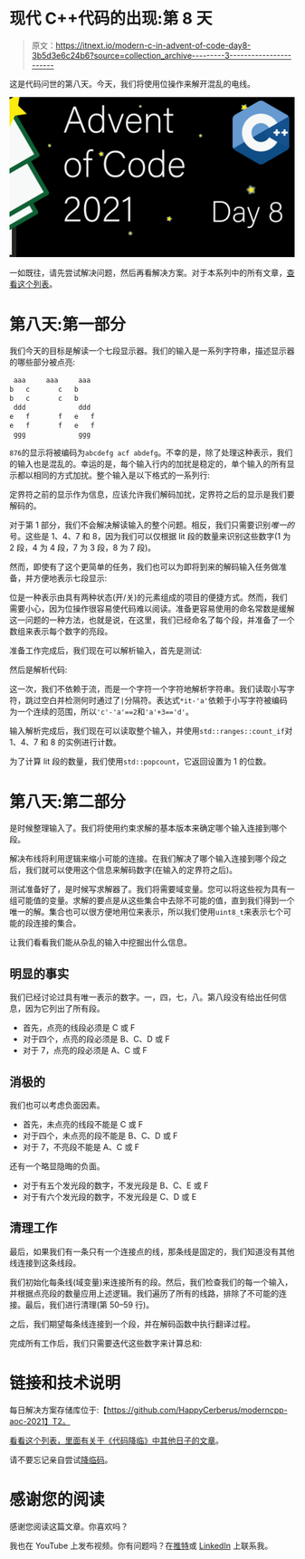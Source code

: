 # 现代 C++代码的出现:第 8 天

> 原文：<https://itnext.io/modern-c-in-advent-of-code-day8-3b5d3e6c24b6?source=collection_archive---------3----------------------->

这是代码问世的第八天。今天，我们将使用位操作来解开混乱的电线。

![](img/b82379dd7464eb32e8d68a12c84aab11.png)

一如既往，请先尝试解决问题，然后再看解决方案。对于本系列中的所有文章，[查看这个列表](https://medium.com/@happy.cerberus/list/advent-of-code-2021-using-modern-c-c5814cb6666e)。

# 第八天:第一部分

我们今天的目标是解读一个七段显示器。我们的输入是一系列字符串，描述显示器的哪些部分被点亮:

```
 aaa     aaa     aaa  
b   c       c   b
b   c       c   b
 ddd             ddd
e   f       f   e   f
e   f       f   e   f
 ggg             ggg 
```

`876`的显示将被编码为`abcdefg acf abdefg`。不幸的是，除了处理这种表示，我们的输入也是混乱的。幸运的是，每个输入行内的加扰是稳定的，单个输入的所有显示都以相同的方式加扰。整个输入是以下格式的一系列行:

定界符之前的显示作为信息，应该允许我们解码加扰，定界符之后的显示是我们要解码的。

对于第 1 部分，我们不会解决解读输入的整个问题。相反，我们只需要识别*唯一的*号。这些是 1、4、7 和 8，因为我们可以仅根据 lit 段的数量来识别这些数字(1 为 2 段，4 为 4 段，7 为 3 段，8 为 7 段)。

然而，即使有了这个更简单的任务，我们也可以为即将到来的解码输入任务做准备，并方便地表示七段显示:

位是一种表示由具有两种状态(开/关)的元素组成的项目的便捷方式。然而，我们需要小心，因为位操作很容易使代码难以阅读。准备更容易使用的命名常数是缓解这一问题的一种方法，也就是说，在这里，我们已经命名了每个段，并准备了一个数组来表示每个数字的亮段。

准备工作完成后，我们现在可以解析输入，首先是测试:

然后是解析代码:

这一次，我们不依赖于流，而是一个字符一个字符地解析字符串。我们读取小写字符，跳过空白并检测何时通过了`|`分隔符。表达式`*it-'a'`依赖于小写字符被编码为一个连续的范围，所以`'c'-'a'==2`和`'a'+3=='d'`。

输入解析完成后，我们现在可以读取整个输入，并使用`std::ranges::count_if`对 1、4、7 和 8 的实例进行计数。

为了计算 lit 段的数量，我们使用`std::popcount`，它返回设置为 1 的位数。

# 第八天:第二部分

是时候整理输入了。我们将使用约束求解的基本版本来确定哪个输入连接到哪个段。

解决布线将利用逻辑来缩小可能的连接。在我们解决了哪个输入连接到哪个段之后，我们就可以使用这个信息来解码数字(在输入的定界符之后)。

测试准备好了，是时候写求解器了。我们将需要域变量。您可以将这些视为具有一组可能值的变量。求解的要点是从这些集合中去除不可能的值，直到我们得到一个唯一的解。集合也可以很方便地用位来表示，所以我们使用`uint8_t`来表示七个可能的段连接的集合。

让我们看看我们能从杂乱的输入中挖掘出什么信息。

## 明显的事实

我们已经讨论过具有唯一表示的数字。一，四，七，八。第八段没有给出任何信息，因为它列出了所有段。

*   首先，点亮的线段必须是 C 或 F
*   对于四个，点亮的段必须是 B、C、D 或 F
*   对于 7，点亮的段必须是 A、C 或 F

## 消极的

我们也可以考虑负面因素。

*   首先，未点亮的线段不能是 C 或 F
*   对于四个，未点亮的段不能是 B、C、D 或 F
*   对于 7，不亮段不能是 A、C 或 F

还有一个略显隐晦的负面。

*   对于有五个发光段的数字，不发光段是 B、C、E 或 F
*   对于有六个发光段的数字，不发光段是 C、D 或 E

## 清理工作

最后，如果我们有一条只有一个连接点的线，那条线是固定的，我们知道没有其他线连接到这条线段。

我们初始化每条线(域变量)来连接所有的段。然后，我们检查我们的每一个输入，并根据点亮段的数量应用上述逻辑。我们遍历了所有的线路，排除了不可能的连接。最后，我们进行清理(第 50–59 行)。

之后，我们期望每条线连接到一个段，并在解码函数中执行翻译过程。

完成所有工作后，我们只需要迭代这些数字来计算总和:

# 链接和技术说明

每日解决方案存储库位于:【https://github.com/HappyCerberus/moderncpp-aoc-2021】T2。

[看看这个列表，里面有关于《代码降临》中其他日子的文章](https://medium.com/@happy.cerberus/list/advent-of-code-2021-using-modern-c-c5814cb6666e)。

请不要忘记亲自尝试[降临码](https://adventofcode.com/2021)。

# 感谢您的阅读

感谢您阅读这篇文章。你喜欢吗？

我也在 YouTube 上发布视频。你有问题吗？在[推特](https://twitter.com/SimonToth83)或 [LinkedIn](https://www.linkedin.com/in/simontoth) 上联系我。